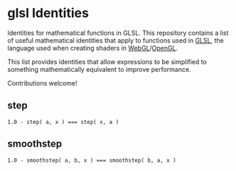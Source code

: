 # glsl Identities

Identities for mathematical functions in GLSL. This repository contains a list of useful mathematical identities that apply to functions used in [GLSL](https://en.wikipedia.org/wiki/OpenGL_Shading_Language), the language used when creating shaders in [WebGL](https://en.wikipedia.org/wiki/WebGL)/[OpenGL](https://en.wikipedia.org/wiki/OpenGL). 

This list provides identities that allow expressions to be simplified to something mathematically equivalent to improve performance.

Contributions welcome!

## step

    1.0 - step( a, x ) === step( x, a )
  
## smoothstep

    1.0 - smoothstep( a, b, x ) === smoothstep( b, a, x )
